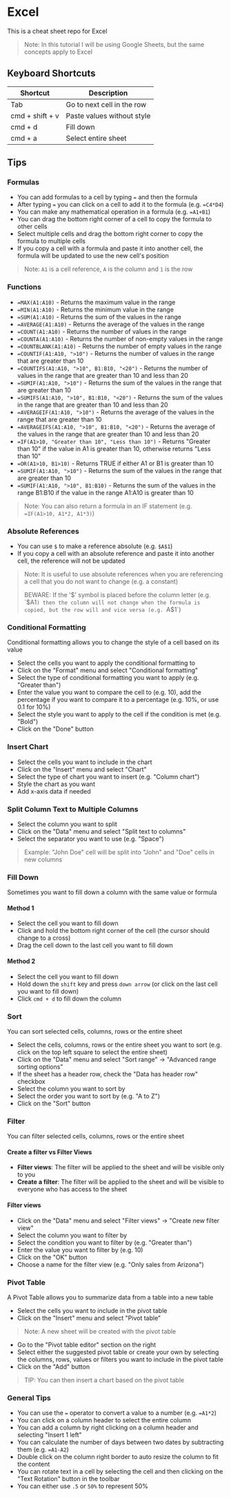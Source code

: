# Excel

This is a cheat sheet repo for Excel

> Note: In this tutorial I will be using Google Sheets, but the same concepts apply to Excel

## Keyboard Shortcuts

| Shortcut        | Description                |
| --------------- | -------------------------- |
| Tab             | Go to next cell in the row |
| cmd + shift + v | Paste values without style |
| cmd + d         | Fill down                  |
| cmd + a         | Select entire sheet        |

## Tips

### Formulas

- You can add formulas to a cell by typing `=` and then the formula
- After typing `=` you can click on a cell to add it to the formula (e.g. `=C4*D4`)
- You can make any mathematical operation in a formula (e.g. `=A1+B1`)
- You can drag the bottom right corner of a cell to copy the formula to other cells
- Select multiple cells and drag the bottom right corner to copy the formula to multiple cells
- If you copy a cell with a formula and paste it into another cell, the formula will be updated to use the new cell's position

> Note: `A1` is a cell reference, `A` is the column and `1` is the row

### Functions

- `=MAX(A1:A10)` - Returns the maximum value in the range
- `=MIN(A1:A10)` - Returns the minimum value in the range
- `=SUM(A1:A10)` - Returns the sum of the values in the range
- `=AVERAGE(A1:A10)` - Returns the average of the values in the range
- `=COUNT(A1:A10)` - Returns the number of values in the range
- `=COUNTA(A1:A10)` - Returns the number of non-empty values in the range
- `=COUNTBLANK(A1:A10)` - Returns the number of empty values in the range
- `=COUNTIF(A1:A10, ">10")` - Returns the number of values in the range that are greater than 10
- `=COUNTIFS(A1:A10, ">10", B1:B10, "<20")` - Returns the number of values in the range that are greater than 10 and less than 20
- `=SUMIF(A1:A10, ">10")` - Returns the sum of the values in the range that are greater than 10
- `=SUMIFS(A1:A10, ">10", B1:B10, "<20")` - Returns the sum of the values in the range that are greater than 10 and less than 20
- `=AVERAGEIF(A1:A10, ">10")` - Returns the average of the values in the range that are greater than 10
- `=AVERAGEIFS(A1:A10, ">10", B1:B10, "<20")` - Returns the average of the values in the range that are greater than 10 and less than 20
- `=IF(A1>10, "Greater than 10", "Less than 10")` - Returns "Greater than 10" if the value in A1 is greater than 10, otherwise returns "Less than 10"
- `=OR(A1>10, B1>10)` - Returns TRUE if either A1 or B1 is greater than 10
- `=SUMIF(A1:A10, ">10")` - Returns the sum of the values in the range that are greater than 10
- `=SUMIF(A1:A10, ">10", B1:B10)` - Returns the sum of the values in the range B1:B10 if the value in the range A1:A10 is greater than 10

> Note: You can also return a formula in an IF statement (e.g. `=IF(A1>10, A1*2, A1*3)`)

### Absolute References

- You can use `$` to make a reference absolute (e.g. `$A$1`)
- If you copy a cell with an absolute reference and paste it into another cell, the reference will not be updated

> Note: It is useful to use absolute references when you are referencing a cell that you do not want to change (e.g. a constant)
>
> BEWARE: If the '$' symbol is placed before the column letter (e.g. `$A1`) then the column will not change when the formula is copied, but the row will and vice versa (e.g. `A$1`)

### Conditional Formatting

Conditional formatting allows you to change the style of a cell based on its value

- Select the cells you want to apply the conditional formatting to
- Click on the "Format" menu and select "Conditional formatting"
- Select the type of conditional formatting you want to apply (e.g. "Greater than")
- Enter the value you want to compare the cell to (e.g. 10), add the percentage if you want to compare it to a percentage (e.g. 10%, or use 0.1 for 10%)
- Select the style you want to apply to the cell if the condition is met (e.g. "Bold")
- Click on the "Done" button

### Insert Chart

- Select the cells you want to include in the chart
- Click on the "Insert" menu and select "Chart"
- Select the type of chart you want to insert (e.g. "Column chart")
- Style the chart as you want
- Add x-axis data if needed

### Split Column Text to Multiple Columns

- Select the column you want to split
- Click on the "Data" menu and select "Split text to columns"
- Select the separator you want to use (e.g. "Space")

> Example: "John Doe" cell will be split into "John" and "Doe" cells in new columns

### Fill Down

Sometimes you want to fill down a column with the same value or formula

#### Method 1

- Select the cell you want to fill down
- Click and hold the bottom right corner of the cell (the cursor should change to a cross)
- Drag the cell down to the last cell you want to fill down

#### Method 2

- Select the cell you want to fill down
- Hold down the `shift` key and press `down arrow` (or click on the last cell you want to fill down)
- Click `cmd + d` to fill down the column

### Sort

You can sort selected cells, columns, rows or the entire sheet

- Select the cells, columns, rows or the entire sheet you want to sort (e.g. click on the top left square to select the entire sheet)
- Click on the "Data" menu and select "Sort range" -> "Advanced range sorting options"
- If the sheet has a header row, check the "Data has header row" checkbox
- Select the column you want to sort by
- Select the order you want to sort by (e.g. "A to Z")
- Click on the "Sort" button

### Filter

You can filter selected cells, columns, rows or the entire sheet

#### Create a filter vs Filter Views

- **Filter views**: The filter will be applied to the sheet and will be visible only to you
- **Create a filter**: The filter will be applied to the sheet and will be visible to everyone who has access to the sheet

#### Filter views

- Click on the "Data" menu and select "Filter views" -> "Create new filter view"
- Select the column you want to filter by
- Select the condition you want to filter by (e.g. "Greater than")
- Enter the value you want to filter by (e.g. 10)
- Click on the "OK" button
- Choose a name for the filter view (e.g. "Only sales from Arizona")

### Pivot Table

A Pivot Table allows you to summarize data from a table into a new table

- Select the cells you want to include in the pivot table
- Click on the "Insert" menu and select "Pivot table"

> Note: A new sheet will be created with the pivot table

- Go to the "Pivot table editor" section on the right
- Select either the suggested pivot table or create your own by selecting the columns, rows, values or filters you want to include in the pivot table
- Click on the "Add" button

> TIP: You can then insert a chart based on the pivot table

### General Tips

- You can use the `=` operator to convert a value to a number (e.g. `=A1*2`)
- You can click on a column header to select the entire column
- You can add a column by right clicking on a column header and selecting "Insert 1 left"
- You can calculate the number of days between two dates by subtracting them (e.g. `=A1-A2`)
- Double click on the column right border to auto resize the column to fit the content
- You can rotate text in a cell by selecting the cell and then clicking on the "Text Rotation" button in the toolbar
- You can either use `.5` or `50%` to represent 50%
